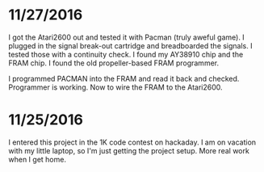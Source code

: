 # 11/27/2016

I got the Atari2600 out and tested it with Pacman (truly aweful game). I plugged in the signal break-out cartridge and breadboarded the signals. I tested those with a continuity check. I found my AY38910 chip and the FRAM chip. I found the old propeller-based FRAM programmer.

I programmed PACMAN into the FRAM and read it back and checked. Programmer is working. Now to wire the FRAM to the Atari2600.

# 11/25/2016

I entered this project in the 1K code contest on hackaday. I am on vacation with my little laptop, so I'm just getting the project setup. More real work when I get home.